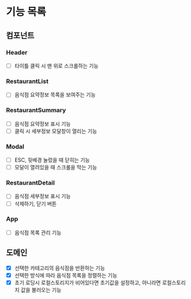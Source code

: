 # 기능 목록

## 컴포넌트

### Header

- [ ] 타이틀 클릭 시 맨 위로 스크롤하는 기능

### RestaurantList

- [ ] 음식점 요약정보 목록을 보여주는 기능

### RestaurantSummary

- [ ] 음식점 요약정보 표시 기능
- [ ] 클릭 시 세부정보 모달창이 열리는 기능

### Modal

- [ ] ESC, 뒷배경 눌렀을 때 닫히는 기능
- [ ] 모달이 열려있을 때 스크롤을 막는 기능

### RestaurantDetail

- [ ] 음식점 세부정보 표시 기능
- [ ] 삭제하기, 닫기 버튼

### App

- [ ] 음식점 목록 관리 기능

## 도메인

- [x] 선택한 카테고리의 음식점을 반환하는 기능
- [x] 선택한 방식에 따라 음식점 목록을 정렬하는 기능
- [x] 초기 로딩시 로컬스토리지가 비어있다면 초기값을 설정하고, 아니라면 로컬스토리지 값을 불러오는 기능
